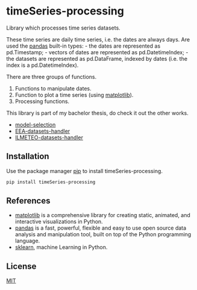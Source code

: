 # timeSeries-processing
Library which processes time series datasets.

These time series are daily time series, i.e. the dates are always days.
Are used the [pandas](https://pandas.pydata.org/) built-in types:
    - the dates are represented as pd.Timestamp;
    - vectors of dates are represented as pd.DatetimeIndex;
    - the datasets are represented as pd.DataFrame, indexed by dates (i.e. the index is a pd.DatetimeIndex).

There are three groups of functions.
1. Functions to manipulate dates.
2. Function to plot a time series (using [matplotlib](https://matplotlib.org/stable/index.html)).
3. Processing functions.

This library is part of my bachelor thesis, do check it out the other works.
- [model-selection](https://github.com/EnricoPittini/model-selection)
- [EEA-datasets-handler](https://github.com/EnricoPittini/EEA-datasets-handler)
- [ILMETEO-datasets-handler](https://github.com/EnricoPittini/ILMETEO-datasets-handler)

## Installation
Use the package manager [pip](https://pip.pypa.io/en/stable/) to install timeSeries-processing.

```bash
pip install timeSeries-processing
```

## References
- [matplotlib](https://matplotlib.org/stable/index.html) is a comprehensive library for creating static, animated, and interactive visualizations in Python.
- [pandas](https://pandas.pydata.org/) is a fast, powerful, flexible and easy to use open source data analysis and manipulation tool,
built on top of the Python programming language.
- [sklearn](https://scikit-learn.org/stable/index.html), machine Learning in Python.

## License
[MIT](https://choosealicense.com/licenses/mit/)

